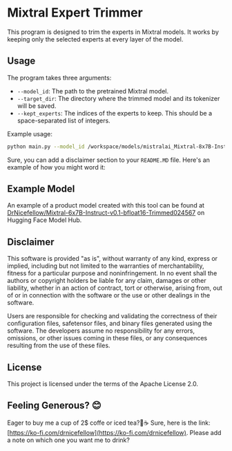# Mixtral Expert Trimmer

This program is designed to trim the experts in Mixtral models. It works by keeping only the selected experts at every layer of the model.

## Usage

The program takes three arguments:

- `--model_id`: The path to the pretrained Mixtral model.
- `--target_dir`: The directory where the trimmed model and its tokenizer will be saved.
- `--kept_experts`: The indices of the experts to keep. This should be a space-separated list of integers.

Example usage:

```bash
python main.py --model_id /workspace/models/mistralai_Mixtral-8x7B-Instruct-v0.1 --target_dir /src/models/mistralai_Mixtral-6x7B-Instruct-v0.1 --kept_experts 0 2 4 5 6 7
```

Sure, you can add a disclaimer section to your `README.MD` file. Here's an example of how you might word it:

## Example Model

An example of a product model created with this tool can be found at [DrNicefellow/Mixtral-6x7B-Instruct-v0.1-bfloat16-Trimmed024567](https://huggingface.co/DrNicefellow/Mixtral-6x7B-Instruct-v0.1-bfloat16-Trimmed024567) on Hugging Face Model Hub.


## Disclaimer

This software is provided "as is", without warranty of any kind, express or implied, including but not limited to the warranties of merchantability, fitness for a particular purpose and noninfringement. In no event shall the authors or copyright holders be liable for any claim, damages or other liability, whether in an action of contract, tort or otherwise, arising from, out of or in connection with the software or the use or other dealings in the software.

Users are responsible for checking and validating the correctness of their configuration files, safetensor files, and binary files generated using the software. The developers assume no responsibility for any errors, omissions, or other issues coming in these files, or any consequences resulting from the use of these files.


## License

This project is licensed under the terms of the Apache License 2.0.



## Feeling Generous? 😊

Eager to buy me a cup of 2$ coffe or iced tea?🍵☕ Sure, here is the link: [https://ko-fi.com/drnicefellow](https://ko-fi.com/drnicefellow). Please add a note on which one you want me to drink?